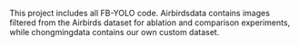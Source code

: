 This project includes all FB-YOLO code. Airbirdsdata contains images filtered from the Airbirds dataset for ablation and comparison experiments, while chongmingdata contains our own custom dataset.
